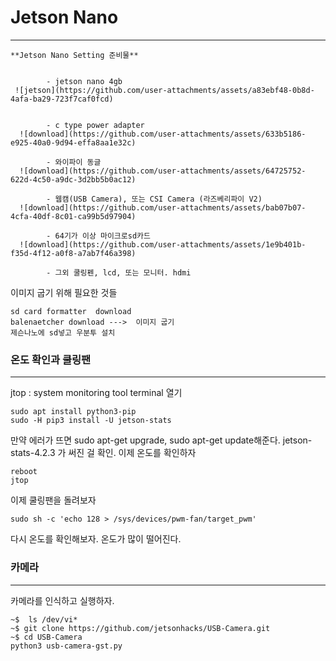 # Jetson Nano
***
```
**Jetson Nano Setting 준비물**


        - jetson nano 4gb
 ![jetson](https://github.com/user-attachments/assets/a83ebf48-0b8d-4afa-ba29-723f7caf0fcd)


        - c type power adapter
  ![download](https://github.com/user-attachments/assets/633b5186-e925-40a0-9d94-effa8aa1e32c)

        - 와이파이 동글
  ![download](https://github.com/user-attachments/assets/64725752-622d-4c50-a9dc-3d2bb5b0ac12)

        - 웹캠(USB Camera), 또는 CSI Camera (라즈베리파이 V2)
  ![download](https://github.com/user-attachments/assets/bab07b07-4cfa-40df-8c01-ca99b5d97904)

        - 64기가 이상 마이크로sd카드
  ![download](https://github.com/user-attachments/assets/1e9b401b-f35d-4f12-a0f8-a7ab7f46a398)

        - 그외 쿨링펜, lcd, 또는 모니터. hdmi
```
 



이미지  굽기 위해 필요한 것들
```
sd card formatter  download
balenaetcher download --->  이미지 굽기
제슨나노에 sd넣고 우분투 설치
```  

### 온도 확인과 쿨링팬
***
jtop : system monitoring tool
terminal 열기
```
sudo apt install python3-pip
sudo -H pip3 install -U jetson-stats
```
만약 에러가 뜨면 sudo apt-get upgrade, sudo apt-get update해준다.
jetson-stats-4.2.3 가 써진 걸 확인.
이제 온도를 확인하자
```
reboot
jtop
```
이제 쿨링팬을 돌려보자
```
sudo sh -c 'echo 128 > /sys/devices/pwm-fan/target_pwm'
```
다시 온도를 확인해보자. 온도가 많이 떨어진다.

### 카메라
***
카메라를 인식하고 실행하자.
```
~$  ls /dev/vi*
~$ git clone https://github.com/jetsonhacks/USB-Camera.git
~$ cd USB-Camera
python3 usb-camera-gst.py
```





























